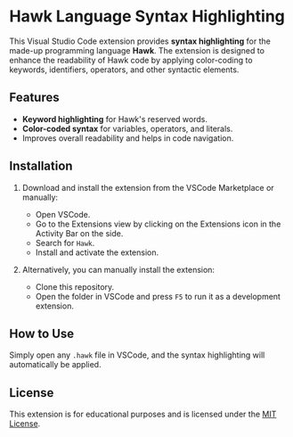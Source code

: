 # Hawk Language Syntax Highlighting

This Visual Studio Code extension provides **syntax highlighting** for the made-up programming language **Hawk**. The extension is designed to enhance the readability of Hawk code by applying color-coding to keywords, identifiers, operators, and other syntactic elements.

## Features

- **Keyword highlighting** for Hawk's reserved words.
- **Color-coded syntax** for variables, operators, and literals.
- Improves overall readability and helps in code navigation.

## Installation

1. Download and install the extension from the VSCode Marketplace or manually:
   - Open VSCode.
   - Go to the Extensions view by clicking on the Extensions icon in the Activity Bar on the side.
   - Search for `Hawk`.
   - Install and activate the extension.

2. Alternatively, you can manually install the extension:
   - Clone this repository.
   - Open the folder in VSCode and press `F5` to run it as a development extension.

## How to Use

Simply open any `.hawk` file in VSCode, and the syntax highlighting will automatically be applied.

## License

This extension is for educational purposes and is licensed under the [MIT License](LICENSE).

